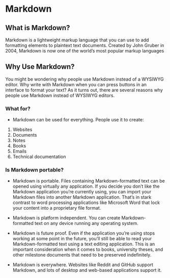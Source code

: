 # Markdown

## What is Markdown?

Markdown is a lightweight markup language that you can use to add formatting elements to plaintext text documents. Created by John Gruber in 2004, Markdown is now one of the world’s most popular markup languages

## Why Use Markdown?

You might be wondering why people use Markdown instead of a WYSIWYG editor. Why write with Markdown when you can press buttons in an interface to format your text? As it turns out, there are several reasons why people use Markdown instead of WYSIWYG editors.

### What for?
-   Markdown can be used for everything. People use it to create: 
 1. Websites 
 2. Documents 
 3. Notes 
 4. Books 
 5. Emails
 6. Technical documentation


### Is Markdown portable?    
-   Markdown is portable. Files containing Markdown-formatted text can be opened using virtually any application. If you decide you don’t like the Markdown application you’re currently using, you can import your Markdown files into another Markdown application. That’s in stark contrast to word processing applications like Microsoft Word that lock your content into a proprietary file format.
    
-   Markdown is platform independent. You can create Markdown-formatted text on any device running any operating system.
    
-   Markdown is future proof. Even if the application you’re using stops working at some point in the future, you’ll still be able to read your Markdown-formatted text using a text editing application. This is an important consideration when it comes to books, university theses, and other milestone documents that need to be preserved indefinitely.
    
-   Markdown is everywhere. Websites like Reddit and GitHub support Markdown, and lots of desktop and web-based applications support it.



